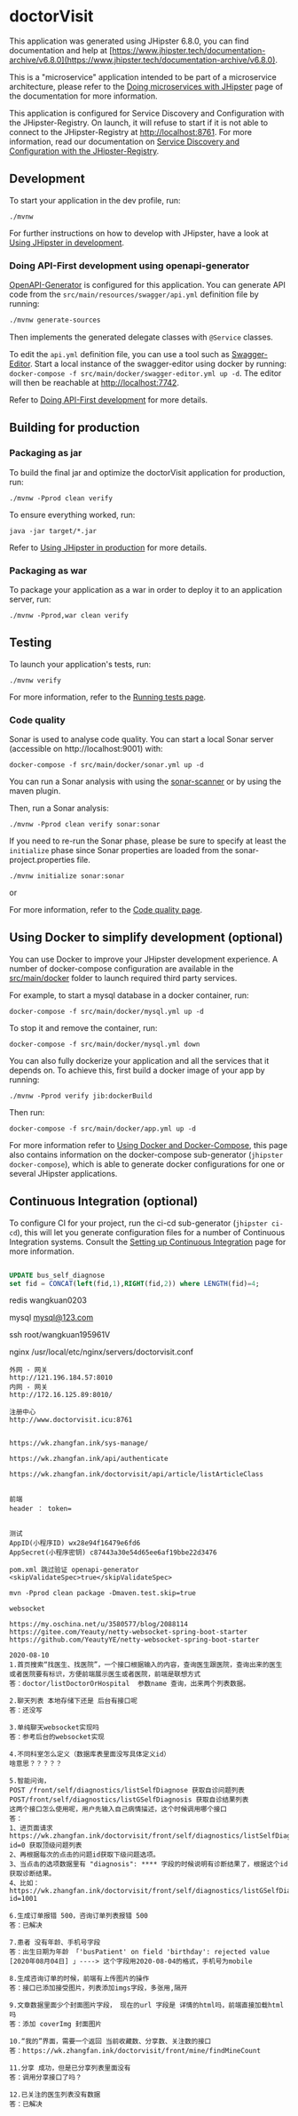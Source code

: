 # doctorVisit

This application was generated using JHipster 6.8.0, you can find documentation and help at [https://www.jhipster.tech/documentation-archive/v6.8.0](https://www.jhipster.tech/documentation-archive/v6.8.0).

This is a "microservice" application intended to be part of a microservice architecture, please refer to the [Doing microservices with JHipster][] page of the documentation for more information.

This application is configured for Service Discovery and Configuration with the JHipster-Registry. On launch, it will refuse to start if it is not able to connect to the JHipster-Registry at [http://localhost:8761](http://localhost:8761). For more information, read our documentation on [Service Discovery and Configuration with the JHipster-Registry][].

## Development

To start your application in the dev profile, run:

    ./mvnw

For further instructions on how to develop with JHipster, have a look at [Using JHipster in development][].

### Doing API-First development using openapi-generator

[OpenAPI-Generator]() is configured for this application. You can generate API code from the `src/main/resources/swagger/api.yml` definition file by running:

```bash
./mvnw generate-sources
```

Then implements the generated delegate classes with `@Service` classes.

To edit the `api.yml` definition file, you can use a tool such as [Swagger-Editor](). Start a local instance of the swagger-editor using docker by running: `docker-compose -f src/main/docker/swagger-editor.yml up -d`. The editor will then be reachable at [http://localhost:7742](http://localhost:7742).

Refer to [Doing API-First development][] for more details.

## Building for production

### Packaging as jar

To build the final jar and optimize the doctorVisit application for production, run:

    ./mvnw -Pprod clean verify

To ensure everything worked, run:

    java -jar target/*.jar

Refer to [Using JHipster in production][] for more details.

### Packaging as war

To package your application as a war in order to deploy it to an application server, run:

    ./mvnw -Pprod,war clean verify

## Testing

To launch your application's tests, run:

    ./mvnw verify

For more information, refer to the [Running tests page][].

### Code quality

Sonar is used to analyse code quality. You can start a local Sonar server (accessible on http://localhost:9001) with:

```
docker-compose -f src/main/docker/sonar.yml up -d
```

You can run a Sonar analysis with using the [sonar-scanner](https://docs.sonarqube.org/display/SCAN/Analyzing+with+SonarQube+Scanner) or by using the maven plugin.

Then, run a Sonar analysis:

```
./mvnw -Pprod clean verify sonar:sonar
```

If you need to re-run the Sonar phase, please be sure to specify at least the `initialize` phase since Sonar properties are loaded from the sonar-project.properties file.

```
./mvnw initialize sonar:sonar
```

or

For more information, refer to the [Code quality page][].

## Using Docker to simplify development (optional)

You can use Docker to improve your JHipster development experience. A number of docker-compose configuration are available in the [src/main/docker](src/main/docker) folder to launch required third party services.

For example, to start a mysql database in a docker container, run:

    docker-compose -f src/main/docker/mysql.yml up -d

To stop it and remove the container, run:

    docker-compose -f src/main/docker/mysql.yml down

You can also fully dockerize your application and all the services that it depends on.
To achieve this, first build a docker image of your app by running:

    ./mvnw -Pprod verify jib:dockerBuild

Then run:

    docker-compose -f src/main/docker/app.yml up -d

For more information refer to [Using Docker and Docker-Compose][], this page also contains information on the docker-compose sub-generator (`jhipster docker-compose`), which is able to generate docker configurations for one or several JHipster applications.

## Continuous Integration (optional)

To configure CI for your project, run the ci-cd sub-generator (`jhipster ci-cd`), this will let you generate configuration files for a number of Continuous Integration systems. Consult the [Setting up Continuous Integration][] page for more information.

[jhipster homepage and latest documentation]: https://www.jhipster.tech
[jhipster 6.8.0 archive]: https://www.jhipster.tech/documentation-archive/v6.8.0
[doing microservices with jhipster]: https://www.jhipster.tech/documentation-archive/v6.8.0/microservices-architecture/
[using jhipster in development]: https://www.jhipster.tech/documentation-archive/v6.8.0/development/
[service discovery and configuration with the jhipster-registry]: https://www.jhipster.tech/documentation-archive/v6.8.0/microservices-architecture/#jhipster-registry
[using docker and docker-compose]: https://www.jhipster.tech/documentation-archive/v6.8.0/docker-compose
[using jhipster in production]: https://www.jhipster.tech/documentation-archive/v6.8.0/production/
[running tests page]: https://www.jhipster.tech/documentation-archive/v6.8.0/running-tests/
[code quality page]: https://www.jhipster.tech/documentation-archive/v6.8.0/code-quality/
[setting up continuous integration]: https://www.jhipster.tech/documentation-archive/v6.8.0/setting-up-ci/
[openapi-generator]: https://openapi-generator.tech
[swagger-editor]: https://editor.swagger.io
[doing api-first development]: https://www.jhipster.tech/documentation-archive/v6.8.0/doing-api-first-development/


```sql

UPDATE bus_self_diagnose 
set fid = CONCAT(left(fid,1),RIGHT(fid,2)) where LENGTH(fid)=4;

```

redis
wangkuan0203

mysql
mysql@123.com

ssh 
root/wangkuan195961V


nginx 
/usr/local/etc/nginx/servers/doctorvisit.conf



```text
外网 - 网关
http://121.196.184.57:8010
内网 - 网关
http://172.16.125.89:8010/

注册中心
http://www.doctorvisit.icu:8761


https://wk.zhangfan.ink/sys-manage/

https://wk.zhangfan.ink/api/authenticate

https://wk.zhangfan.ink/doctorvisit/api/article/listArticleClass


前端
header ： token=


测试
AppID(小程序ID) wx28e94f16479e6fd6
AppSecret(小程序密钥) c87443a30e54d65ee6af19bbe22d3476
```

```text
pom.xml 跳过验证 openapi-generator 
<skipValidateSpec>true</skipValidateSpec>

mvn -Pprod clean package -Dmaven.test.skip=true

```

```text
websocket

https://my.oschina.net/u/3580577/blog/2088114
https://gitee.com/Yeauty/netty-websocket-spring-boot-starter
https://github.com/YeautyYE/netty-websocket-spring-boot-starter
```


```text
2020-08-10
1.首页搜索“找医生、找医院”，一个接口根据输入的内容，查询医生跟医院，查询出来的医生或者医院要有标识，方便前端展示医生或者医院，前端是联想方式
答：doctor/listDoctorOrHospital  参数name 查询，出来两个列表数据。

2.聊天列表 本地存储下还是 后台有接口呢 
答：还没写

3.单纯聊天websocket实现吗
答：参考后台的websocket实现

4.不同科室怎么定义（数据库表里面没写具体定义id）
啥意思？？？？？

5.智能问询，
POST /front/self/diagnostics/listSelfDiagnose 获取自诊问题列表
POST/front/self/diagnostics/listGSelfDiagnosis 获取自诊结果列表
这两个接口怎么使用呢，用户先输入自己病情描述，这个时候调用哪个接口
答：
1、进页面请求 https://wk.zhangfan.ink/doctorvisit/front/self/diagnostics/listSelfDiagnose?id=0 获取顶级问题列表
2、再根据每次的点击的问题id获取下级问题选项。  
3、当点击的选项数据里有 "diagnosis": **** 字段的时候说明有诊断结果了，根据这个id获取诊断结果。
4、比如：https://wk.zhangfan.ink/doctorvisit/front/self/diagnostics/listGSelfDiagnosis?id=1001

6.生成订单报错 500，咨询订单列表报错 500 
答：已解决

7.患者 没有年龄、手机号字段
答：出生日期为年龄 「'busPatient' on field 'birthday': rejected value [2020年08月04日] 」----> 这个字段用2020-08-04的格式，手机号为mobile

8.生成咨询订单的时候，前端有上传图片的操作
答：接口已添加接受图片，列表添加imgs字段，多张用,隔开

9.文章数据里面少个封面图片字段， 现在的url 字段是 详情的html吗，前端直接加载html吗
答：添加 coverImg 封面图片

10.“我的”界面，需要一个返回 当前收藏数、分享数、关注数的接口
答：https://wk.zhangfan.ink/doctorvisit/front/mine/findMineCount

11.分享 成功，但是已分享列表里面没有
答：调用分享接口了吗？

12.已关注的医生列表没有数据
答：已解决

```
